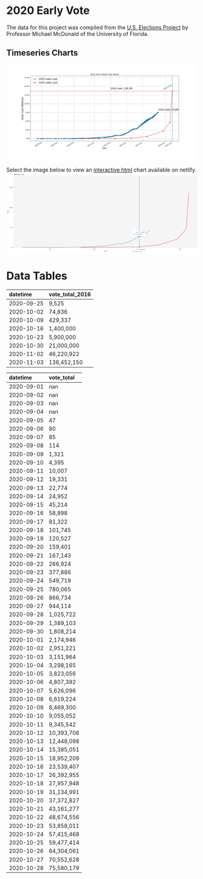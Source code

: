 # 2020 Early Vote
The data for this project was compiled from the [U.S. Elections Project](https://electproject.github.io/Early-Vote-2020G/index.html) by Professor Michael McDonald of the University of Florida.

## Timeseries Charts
![Image](./2020_vs_2016_votes.png)

Select the image below to view an [interactive html](https://trusting-hugle-9a5eb0.netlify.app/) chart available on netlify.
[![image](./interactive_screenshot.png)](https://trusting-hugle-9a5eb0.netlify.app/)

# Data Tables
<!--start table_2016-->
| datetime   | vote_total_2016   |
|:-----------|:------------------|
| 2020-09-25 | 9,525             |
| 2020-10-02 | 74,836            |
| 2020-10-09 | 429,337           |
| 2020-10-16 | 1,400,000         |
| 2020-10-23 | 5,900,000         |
| 2020-10-30 | 21,000,000        |
| 2020-11-02 | 46,220,922        |
| 2020-11-03 | 136,452,150       |
<!--end table_2016-->

<!--start table_2020-->
| datetime   | vote_total   |
|:-----------|:-------------|
| 2020-09-01 | nan          |
| 2020-09-02 | nan          |
| 2020-09-03 | nan          |
| 2020-09-04 | nan          |
| 2020-09-05 | 47           |
| 2020-09-06 | 80           |
| 2020-09-07 | 85           |
| 2020-09-08 | 114          |
| 2020-09-09 | 1,321        |
| 2020-09-10 | 4,395        |
| 2020-09-11 | 10,007       |
| 2020-09-12 | 19,331       |
| 2020-09-13 | 22,774       |
| 2020-09-14 | 24,952       |
| 2020-09-15 | 45,214       |
| 2020-09-16 | 58,898       |
| 2020-09-17 | 81,322       |
| 2020-09-18 | 101,745      |
| 2020-09-19 | 120,527      |
| 2020-09-20 | 159,401      |
| 2020-09-21 | 167,143      |
| 2020-09-22 | 266,924      |
| 2020-09-23 | 377,886      |
| 2020-09-24 | 549,719      |
| 2020-09-25 | 780,065      |
| 2020-09-26 | 866,734      |
| 2020-09-27 | 944,114      |
| 2020-09-28 | 1,025,722    |
| 2020-09-29 | 1,389,103    |
| 2020-09-30 | 1,808,214    |
| 2020-10-01 | 2,174,946    |
| 2020-10-02 | 2,951,221    |
| 2020-10-03 | 3,151,964    |
| 2020-10-04 | 3,298,165    |
| 2020-10-05 | 3,823,056    |
| 2020-10-06 | 4,807,392    |
| 2020-10-07 | 5,626,096    |
| 2020-10-08 | 6,619,224    |
| 2020-10-09 | 8,469,300    |
| 2020-10-10 | 9,055,052    |
| 2020-10-11 | 9,345,542    |
| 2020-10-12 | 10,393,706   |
| 2020-10-13 | 12,448,098   |
| 2020-10-14 | 15,385,051   |
| 2020-10-15 | 18,952,209   |
| 2020-10-16 | 23,539,407   |
| 2020-10-17 | 26,392,955   |
| 2020-10-18 | 27,957,948   |
| 2020-10-19 | 31,134,991   |
| 2020-10-20 | 37,372,827   |
| 2020-10-21 | 43,161,277   |
| 2020-10-22 | 48,674,556   |
| 2020-10-23 | 53,858,011   |
| 2020-10-24 | 57,415,468   |
| 2020-10-25 | 59,477,414   |
| 2020-10-26 | 64,304,061   |
| 2020-10-27 | 70,552,628   |
| 2020-10-28 | 75,580,179   |
<!--end table_2020-->
